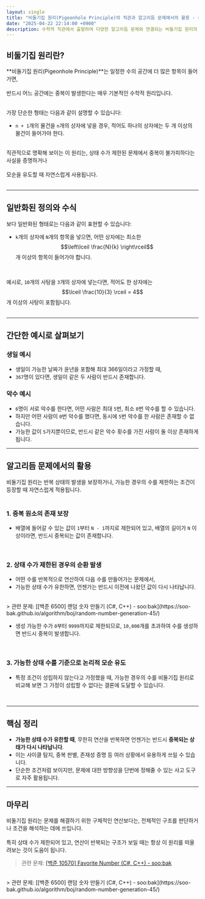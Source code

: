 ```yaml
---
layout: single
title: "비둘기집 원리(Pigeonhole Principle)의 직관과 알고리듬 문제에서의 활용 - soo:bak"
date: "2025-04-22 22:14:00 +0900"
description: 수학적 직관에서 출발하여 다양한 알고리듬 문제와 연결되는 비둘기집 원리의 개념, 예시, 그리고 응용 사례를 자세히 설명한 글
---
```


## 비둘기집 원리란?

**비둘기집 원리(Pigeonhole Principle)**는 일정한 수의 공간에 더 많은 항목이 들어가면,<br>
<br>
반드시 어느 공간에는 중복이 발생한다는 매우 기본적인 수학적 원리입니다.<br>
<br>

가장 단순한 형태는 다음과 같이 설명할 수 있습니다:<br>
- `n + 1`개의 물건을 `n`개의 상자에 넣을 경우, 적어도 하나의 상자에는 두 개 이상의 물건이 들어가야 한다.

<br>
직관적으로 명확해 보이는 이 원리는, 상태 수가 제한된 문제에서 중복이 불가피하다는 사실을 증명하거나<br>
<br>
모순을 유도할 때 자연스럽게 사용됩니다.<br>
<br>


---

## 일반화된 정의와 수식

보다 일반화된 형태로는 다음과 같이 표현할 수 있습니다:<br>
- `k`개의 상자에 `N`개의 항목을 넣으면, 어떤 상자에는 최소한 $$\left\lceil \frac{N}{k} \right\rceil$$ 개 이상의 항목이 들어가야 합니다.<br>
<br>

예시로, `10`개의 사탕을 `3`개의 상자에 넣는다면, 적어도 한 상자에는 $$\lceil \frac{10}{3} \rceil = 4$$개 이상의 사탕이 포함됩니다.<br>
<br>

---

## 간단한 예시로 살펴보기

### 생일 예시
- 생일이 가능한 날짜가 윤년을 포함해 최대 366일이라고 가정할 때,
- `367`명이 있다면, 생일이 같은 두 사람이 반드시 존재합니다.

### 악수 예시
- `6`명이 서로 악수를 한다면, 어떤 사람은 최대 `5`번, 최소 `0`번 악수를 할 수 있습니다.
- 하지만 어떤 사람이 `0`번 악수를 했다면, 동시에 `5`번 악수를 한 사람은 존재할 수 없습니다.
- 가능한 값이 `5`가지뿐이므로, 반드시 같은 악수 횟수를 가진 사람이 둘 이상 존재하게 됩니다.

---

## 알고리듬 문제에서의 활용

비둘기집 원리는 반복 상태의 발생을 보장하거나, 가능한 경우의 수를 제한하는 조건이 등장할 때 자연스럽게 적용됩니다.<br>
<br>

### 1. 중복 원소의 존재 보장

- 배열에 들어갈 수 있는 값이 `1`부터 `N - 1`까지로 제한되어 있고, 배열의 길이가 `N` 이상이라면, 반드시 중복되는 값이 존재합니다.
<br>

### 2. 상태 수가 제한된 경우의 순환 발생

- 어떤 수를 반복적으로 연산하여 다음 수를 만들어가는 문제에서,
- 가능한 상태 수가 유한하면, 언젠가는 반드시 이전에 나왔던 값이 다시 나타납니다.

<br>
> 관련 문제: [[백준 6500] 랜덤 숫자 만들기 (C#, C++) - soo:bak](https://soo-bak.github.io/algorithm/boj/random-number-generation-45/)
<br>

- 생성 가능한 수가 `0`부터 `9999`까지로 제한되므로, `10,000`개를 초과하여 수를 생성하면 반드시 중복이 발생합니다.
<br>

### 3. 가능한 상태 수를 기준으로 논리적 모순 유도

- 특정 조건이 성립하지 않는다고 가정했을 때, 가능한 경우의 수를 비둘기집 원리로 비교해 보면 그 가정이 성립할 수 없다는 결론에 도달할 수 있습니다.<br>
<br>

---


## 핵심 정리

- **가능한 상태 수가 유한할 때**, 무한히 연산을 반복하면 언젠가는 반드시 **중복되는 상태가 다시 나타납니다**.
- 이는 사이클 탐지, 중복 판별, 존재성 증명 등 여러 상황에서 유용하게 쓰일 수 있습니다.
- 단순한 조건처럼 보이지만, 문제에 대한 방향성을 단번에 정해줄 수 있는 사고 도구로 자주 활용됩니다.

---

## 마무리

비둘기집 원리는 문제를 해결하기 위한 구체적인 연산보다는, 전체적인 구조를 판단하거나 조건을 해석하는 데에 쓰입니다.<br>
<br>
특히 상태 수가 제한되어 있고, 연산이 반복되는 구조가 보일 때는 항상 이 원리를 떠올려보는 것이 도움이 됩니다.
<br>


> 관련 문제: [[백준 10570] Favorite Number (C#, C++) - soo:bak](https://soo-bak.github.io/algorithm/boj/pigeonhole-principle)
<br>
> 관련 문제: [[백준 6500] 랜덤 숫자 만들기 (C#, C++) - soo:bak](https://soo-bak.github.io/algorithm/boj/random-number-generation-45/)
